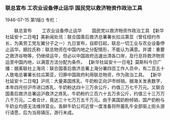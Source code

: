 ### 联总宣布  工农业设备停止运华  国民党以救济物资作政治工具

1946-07-15
第1版()
专栏：

　　联总宣布
　　工农业设备停止运华
　　国民党以救济物资作政治工具
    【新华社延安十二日电】美新闻处讯：联合国善后救济总署署长拉瓜第亚（曾任纽约市长，为美劳工党左翼分子之一）九日宣布，自即日起，联总一切工业与农业设备停止运华。据拉氏称：联总物资在中国内地之分配情形，不能认为满意。并谓：重要之救济谷物等，仍继续运华，但必以中国政府迅速出清各口岸，及行总将救济物资运至中国内地，以满意方法分配为条件。
    【新华社延安十一日电】莫斯科今日广播：据美联社上海讯：联合国善后救济总署上海分署四百工作人员中，有二百五十人致电总署署长拉瓜第亚，归罪中国政府利用联总物资，作为政治工具。
    【新华社延安十二日电】沪讯：大量美国炼乳、牛奶粉正向沪市倾销。据海关发表数字，本年四月份沪市进口炼乳、牛奶粉达四十三万余公斤，约值三万七千万元。又联合国善后救济总署运沪救济之炼乳、牛奶粉约三百六十五万余公斤，约值三十三万万八千万元。二者合计，竟达三十七万万五千万元。由于美国奶粉倾销，国产奶粉与牛奶业均感无法维持营业。各鲜牛奶公司近曾一度准备将所蓄乳牛全部驱上街头游行请愿，后为当局镇压，游行未成。
